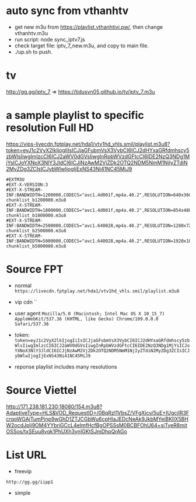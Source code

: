 # auto sync from vthanhtv

- get new m3u from https://playlist.vthanhtivi.pw/, then change vthanhtv.m3u
- run script: node sync_iptv7.js
- check target file: iptv_7_new.m3u, and copy to main file.
- ./up.sh to push.

# tv

http://gg.gg/iptv_7 => https://tidusvn05.github.io/tv/iptv_7.m3u

# a sample playlist to specific resolution Full HD

https://vips-livecdn.fptplay.net/hda1/vtv1hd_vhls.smil/playlist.m3u8?token=eyJ1c2VyX2lkIjogIiIsICJjaGFubmVsX3VybCI6ICJ2dHYxaGRfdmhscy5zbWlsIiwgImlzcCI6ICJ2aWV0dGVsIiwgInRpbWVzdGFtcCI6IDE2NzQ3NDg1MjYsICJoYXNoX3NlY3JldCI6ICJjNzAwM2VjZDk2OTQ2NDM5NmM1NjIyZTdiN2MyZDg3ZCIsICJybWlwIjogIjExNS43Ni41NC45MiJ9

```
#EXTM3U
#EXT-X-VERSION:3
#EXT-X-STREAM-INF:BANDWIDTH=1200000,CODECS="avc1.4d001f,mp4a.40.2",RESOLUTION=640x360
chunklist_b1200000.m3u8
#EXT-X-STREAM-INF:BANDWIDTH=1800000,CODECS="avc1.4d001f,mp4a.40.2",RESOLUTION=854x480
chunklist_b1800000.m3u8
#EXT-X-STREAM-INF:BANDWIDTH=2500000,CODECS="avc1.640028,mp4a.40.2",RESOLUTION=1280x720
chunklist_b2500000.m3u8
#EXT-X-STREAM-INF:BANDWIDTH=5000000,CODECS="avc1.640028,mp4a.40.2",RESOLUTION=1920x1080
chunklist_b5000000.m3u8
```

# Source FPT

- normal
  `https://livecdn.fptplay.net/hda1/vtv1hd_vhls.smil/playlist.m3u8`
- vip cdn
  ``

- user agent
  `Mozilla/5.0 (Macintosh; Intel Mac OS X 10_15_7) AppleWebKit/537.36 (KHTML, like Gecko) Chrome/109.0.0.0 Safari/537.36`

- token: `token=eyJ1c2VyX2lkIjogIiIsICJjaGFubmVsX3VybCI6ICJ2dHYxaGRfdmhscy5zbWlsIiwgImlzcCI6ICJ2aWV0dGVsIiwgInRpbWVzdGFtcCI6IDE2NzQ3NDg1MjYsICJoYXNoX3NlY3JldCI6ICJjNzAwM2VjZDk2OTQ2NDM5NmM1NjIyZTdiN2MyZDg3ZCIsICJybWlwIjogIjExNS43Ni41NC45MiJ9`

- reponse playlist includes many resolutions

# Source Viettel

http://171.238.181.230:18080/154.m3u8?AdaptiveType=HLS&VOD_RequestID=/0BqRzl1VbsZ/VFgXjcv/5uE+IUgcjIR3FcrqoWGAjTumPjnp9wGhD1ZTJCGbWu6cpHIaJEDcNeAk9JkbMYeiBKlIX5BHW2ocdJplj9OM4YYbriGCcL4eImfHcfBgOPSSsM0BCBFOhU64+sjTyeR8mitOSSos/txSEuu8vqk1PhUXh3ynlGKtSJmDhpQrAGo

# List URL

- freevip

`http://gg.gg/iipp1`

- simple
